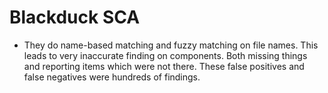 # Blackduck SCA 

- They do name-based matching and fuzzy matching on file names. This leads to very inaccurate finding on components. Both missing things and reporting items which were not there. These false positives and false negatives were hundreds of findings.